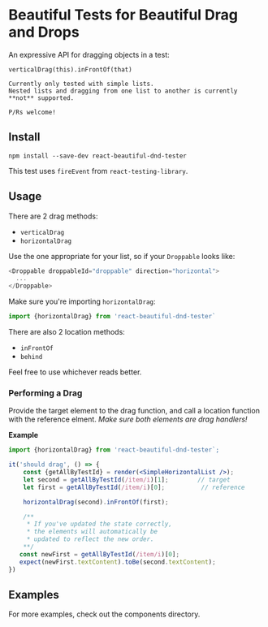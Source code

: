 # Beautiful Tests for Beautiful Drag and Drops

An expressive API for dragging objects in a test:

`verticalDrag(this).inFrontOf(that)`

```
Currently only tested with simple lists.
Nested lists and dragging from one list to another is currently **not** supported.

P/Rs welcome!
```

## Install

`npm install --save-dev react-beautiful-dnd-tester`

This test uses `fireEvent` from `react-testing-library`.

## Usage

There are 2 drag methods:

- `verticalDrag`
- `horizontalDrag`

Use the one appropriate for your list, so if your `Droppable` looks like:

```javascript
<Droppable droppableId="droppable" direction="horizontal">
  ...
</Droppable>
```

Make sure you're importing `horizontalDrag`:

```javascript
import {horizontalDrag} from 'react-beautiful-dnd-tester`
```

There are also 2 location methods:

- `inFrontOf`
- `behind`

Feel free to use whichever reads better.

### Performing a Drag

Provide the target element to the drag function, and call a location function
with the reference elment. _Make sure both elements are drag handlers!_

**Example**

```jsx
import {horizontalDrag} from 'react-beautiful-dnd-tester`;

it('should drag', () => {
    const {getAllByTestId} = render(<SimpleHorizontalList />);
    let second = getAllByTestId(/item/i)[1];        // target
    let first = getAllByTestId(/item/i)[0];          // reference

    horizontalDrag(second).inFrontOf(first);

    /**
     * If you've updated the state correctly,
     * the elements will automatically be
     * updated to reflect the new order.
    **/
   const newFirst = getAllByTestId(/item/i)[0];
   expect(newFirst.textContent).toBe(second.textContent);
})
```

## Examples

For more examples, check out the components directory.
